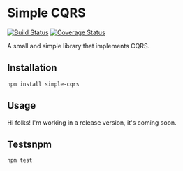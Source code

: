 Simple CQRS
=========

[![Build Status](https://travis-ci.org/rmelo/simple-cqrs.svg?branch=master)](https://travis-ci.org/rmelo/simple-cqrs) [![Coverage Status](https://coveralls.io/repos/github/rmelo/simple-cqrs/badge.svg?branch=master)](https://coveralls.io/github/rmelo/simple-cqrs?branch=master)

A small and simple library that implements CQRS.

## Installation

  `npm install simple-cqrs`

## Usage

Hi folks!
I'm working in a release version, it's coming soon.


## Testsnpm 

  `npm test`